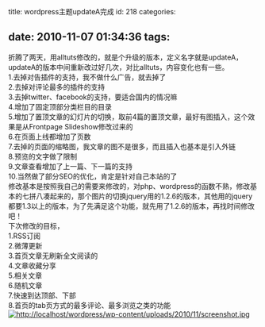 title: wordpress主题updateA完成
id: 218
categories:

date: 2010-11-07 01:34:36
tags:
---

折腾了两天，用alltuts修改的，就是个升级的版本，定义名字就是updateA，updateA的版本中间重新改过好几次，对比alltuts，内容变化也有一些。
</br>1.去掉对告插件的支持，我不做什么广告，就去掉了
</br>2.去掉对评论最多的插件的支持
</br>3.去掉twitter、facebook的支持，要适合国内的情况嘛
</br>4.增加了固定顶部分类栏目的目录
</br>5.增加了置顶文章的幻灯片的切换，取前4篇的置顶文章，最好有图插入，这个效果是从Frontpage Slideshow修改过来的
</br>6.在页面上线都增加了页数
</br>7.去掉的页面的缩略图，我文章的图不是很多，而且插入也基本是引入外链
</br>8.预览的文字做了限制
</br>9.文章查看增加了上一篇、下一篇的支持
</br>10.当然做了部分SEO的优化，肯定是针对自己本站的了
</br>修改基本是按照我自己的需要来修改的，对php、wordpress的函数不熟，修改基本的七拼八凑起来的，那个图片的切换jquery用的1.2.6的版本，其他用的jquery都要1.3以上的版本，为了先满足这个功能，就先用了1.2.6的版本，再找时间修改吧！
</br>下次修改的目标，
</br>1.RSS订阅
</br>2.微薄更新
</br>3.首页文章无刷新全文阅读的
</br>4.文章收藏分享
</br>5.相关文章
</br>6.随机文章
</br>7.快速到达顶部、下部
</br>8.首页的tab页方式的最多评论、最多浏览之类的功能
</br>[](http://localhost/wordpress/wp-content/uploads/2010/11/screenshot.jpg)[![http://localhost/wordpress/wp-content/uploads/2010/11/screenshot.jpg](http://m2.img.libdd.com/farm3/118/48E585B6FE66C51CE8D30FB4525F2D76_200_80.PNG)</img>](http://localhost/wordpress/wp-content/uploads/2010/11/screenshot.jpg)